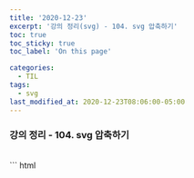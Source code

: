 ```yaml
---
title: '2020-12-23'
excerpt: '강의 정리(svg) - 104. svg 압축하기'
toc: true
toc_sticky: true
toc_label: 'On this page'

categories:
  - TIL
tags:
  - svg
last_modified_at: 2020-12-23T08:06:00-05:00
---
```


### 강의 정리 - 104. svg 압축하기

<br />
``` html
<body>
    <svg id="Layer_1" data-name="Layer 1" xmlns="http://www.w3.org/2000/svg" viewBox="0 0 571 625.5">
        <defs>
            <style>
                .cls-1, .cls-2 {}
            </style>
        </defs>
        ...
</body>
```
일러스트에서 svg 파일을 만들어 붙이면 이렇게 된다. 이 코드를 그대로 쓰진 않고 보통 압축을 해서 쓴다. 압축은 svgomg 라는 툴을 사용한다.
